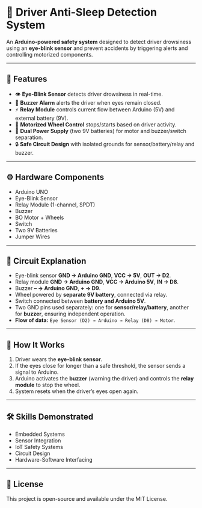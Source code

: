 # 🚗 Driver Anti-Sleep Detection System  

An **Arduino-powered safety system** designed to detect driver drowsiness using an **eye-blink sensor** and prevent accidents by triggering alerts and controlling motorized components.  

---

## 📌 Features  
- 👁️ **Eye-Blink Sensor** detects driver drowsiness in real-time.  
- 🔔 **Buzzer Alarm** alerts the driver when eyes remain closed.  
- ⚡ **Relay Module** controls current flow between Arduino (5V) and external battery (9V).  
- 🔄 **Motorized Wheel Control** stops/starts based on driver activity.  
- 🔋 **Dual Power Supply** (two 9V batteries) for motor and buzzer/switch separation.  
- 🔒 **Safe Circuit Design** with isolated grounds for sensor/battery/relay and buzzer.  

---

## ⚙️ Hardware Components  
- Arduino UNO  
- Eye-Blink Sensor  
- Relay Module (1-channel, SPDT)  
- Buzzer  
- BO Motor + Wheels  
- Switch  
- Two 9V Batteries  
- Jumper Wires  

---

## 🔌 Circuit Explanation  
- Eye-blink sensor **GND → Arduino GND**, **VCC → 5V**, **OUT → D2**.  
- Relay module **GND → Arduino GND**, **VCC → Arduino 5V**, **IN → D8**.  
- Buzzer **– → Arduino GND**, **+ → D9**.  
- Wheel powered by **separate 9V battery**, connected via relay.  
- Switch connected between **battery and Arduino 5V**.  
- Two GND pins used separately: one for **sensor/relay/battery**, another for **buzzer**, ensuring independent operation.  
- **Flow of data:** `Eye Sensor (D2) → Arduino → Relay (D8) → Motor`.  

---

## 🚀 How It Works  
1. Driver wears the **eye-blink sensor**.  
2. If the eyes close for longer than a safe threshold, the sensor sends a signal to Arduino.  
3. Arduino activates the **buzzer** (warning the driver) and controls the **relay module** to stop the wheel.  
4. System resets when the driver’s eyes open again.  

---

## 🛠️ Skills Demonstrated  
- Embedded Systems  
- Sensor Integration  
- IoT Safety Systems  
- Circuit Design  
- Hardware-Software Interfacing  

---


## 📜 License  
This project is open-source and available under the MIT License.  

